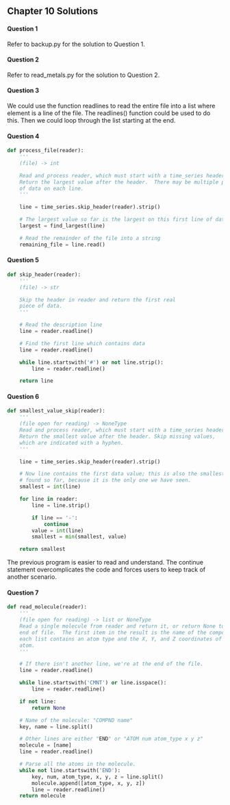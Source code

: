 ## Chapter 10 Solutions

#### Question 1

Refer to backup.py for the solution to Question 1.

#### Question 2

Refer to read_metals.py for the solution to Question 2.

#### Question 3

We could use the function readlines to read the entire file into a list where element is a line of the file. The readlines() function could be used to do this. Then we could loop through the list starting at the end.

#### Question 4

```python
def process_file(reader):
    '''
    (file) -> int

    Read and process reader, which must start with a time_series header.
    Return the largest value after the header.  There may be multiple pieces
    of data on each line.
    '''

    line = time_series.skip_header(reader).strip()

    # The largest value so far is the largest on this first line of data.
    largest = find_largest(line)

    # Read the remainder of the file into a string
    remaining_file = line.read()
```

#### Question 5

```python
def skip_header(reader):
    '''
    (file) -> str

    Skip the header in reader and return the first real
    piece of data.
    '''

    # Read the description line
    line = reader.readline()

    # Find the first line which contains data
    line = reader.readline()

    while line.startswith('#') or not line.strip():
        line = reader.readline()

    return line
```

#### Question 6

```python
def smallest_value_skip(reader):
    '''
    (file open for reading) -> NoneType
    Read and process reader, which must start with a time_series header.
    Return the smallest value after the header. Skip missing values,
    which are indicated with a hyphen.
    '''

    line = time_series.skip_header(reader).strip()

    # Now line contains the first data value; this is also the smallest value
    # found so far, because it is the only one we have seen.
    smallest = int(line)

    for line in reader:
        line = line.strip()

        if line == '-':
            continue
        value = int(line)
        smallest = min(smallest, value)

    return smallest
```

The previous program is easier to read and understand. The continue statement overcomplicates the code and forces users to keep track of another scenario.

#### Question 7

```python
def read_molecule(reader):
    '''
    (file open for reading) -> list or NoneType
    Read a single molecule from reader and return it, or return None to signal
    end of file.  The first item in the result is the name of the compound;
    each list contains an atom type and the X, Y, and Z coordinates of that
    atom.
    '''

    # If there isn't another line, we're at the end of the file.
    line = reader.readline()

    while line.startswith('CMNT') or line.isspace():
        line = reader.readline()

    if not line:
        return None

    # Name of the molecule: "COMPND name"
    key, name = line.split()

    # Other lines are either "END" or "ATOM num atom_type x y z"
    molecule = [name]
    line = reader.readline()

    # Parse all the atoms in the molecule.
    while not line.startswith('END'):
        key, num, atom_type, x, y, z = line.split()
        molecule.append([atom_type, x, y, z])
        line = reader.readline()
    return molecule
